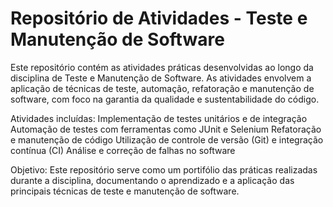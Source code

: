 
# Repositório de Atividades - Teste e Manutenção de Software


Este repositório contém as atividades práticas desenvolvidas ao longo da disciplina de Teste e Manutenção de Software. As atividades envolvem a aplicação de técnicas de teste, automação, refatoração e manutenção de software, com foco na garantia da qualidade e sustentabilidade do código.

Atividades incluídas:
Implementação de testes unitários e de integração
Automação de testes com ferramentas como JUnit e Selenium
Refatoração e manutenção de código
Utilização de controle de versão (Git) e integração contínua (CI)
Análise e correção de falhas no software

Objetivo:
Este repositório serve como um portifólio das práticas realizadas durante a disciplina, documentando o aprendizado e a aplicação das principais técnicas de teste e manutenção de software.

